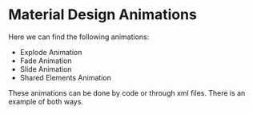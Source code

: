 # Material Design Animations
<p>Here we can find the following animations:</p>
<ul>
<li>Explode Animation</li>
<li>Fade Animation</li>
<li>Slide Animation</li>
<li>Shared Elements Animation</li>
</ul>

These animations can be done by code or through xml files. There is an example of both ways.
